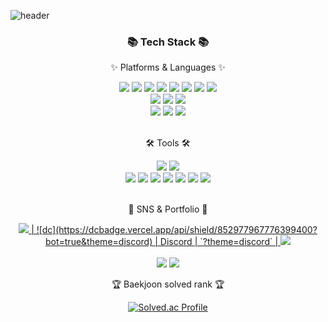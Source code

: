 ![header](https://capsule-render.vercel.app/api?type=waving&color=timeGradient&text=Welcome%20to%20Yejun%GitHub%20👋&enimation=twinkling&fontSize=35&fontAlignY=40&fontAlign=70&height=250)
<div align=center>
	<h3>📚 Tech Stack 📚</h3>
	<p>✨ Platforms & Languages ✨</p>
</div>
<div align="center">
	<img src="https://img.shields.io/badge/Java-007396?style=flat&logo=Conda-Forge&logoColor=white" />
	<img src="https://img.shields.io/badge/HTML5-E34F26?style=flat&logo=HTML5&logoColor=white" />
	<img src="https://img.shields.io/badge/CSS3-1572B6?style=flat&logo=CSS3&logoColor=white" />
	<img src="https://img.shields.io/badge/JavaScript-F7DF1E?style=flat&logo=JavaScript&logoColor=white" />
    <img src="https://img.shields.io/badge/react-61DAFB?style=flat&logo=react&logoColor=white" />
    <img src="https://img.shields.io/badge/redux-764ABC?style=flat&logo=redux&logoColor=white" />
    <img src="https://img.shields.io/badge/c-A8B9CC?style=flat&logo=c&logoColor=white" />
    <img src="https://img.shields.io/badge/python-3776AB?style=flat&logo=python&logoColor=white" />
	<br>
	<img src="https://img.shields.io/badge/Spring-6DB33F?style=flat&logo=Spring&logoColor=white" />
    <img src="https://img.shields.io/badge/springboot-6DB33F?style=flat&logo=springboot&logoColor=white" />
	<img src="https://img.shields.io/badge/Bootstrap-7952B3?style=flat&logo=Bootstrap&logoColor=white" />
	<br>
	<img src="https://img.shields.io/badge/MySQL-4479A1?style=flat&logo=MySQL&logoColor=white" />
	<img src="https://img.shields.io/badge/MariaDB-003545?style=flat&logo=MariaDB&logoColor=white" />
	<img src="https://img.shields.io/badge/Linux-FCC624?style=flat&logo=Linux&logoColor=white" />
</div>
<br>
<div align=center>
	<p>🛠 Tools 🛠</p>
</div>
<div align=center>
	<img src="https://img.shields.io/badge/Eclipse%20IDE-2C2255?style=flat&logo=EclipseIDE&logoColor=white" />
	<img src="https://img.shields.io/badge/Visual%20Studio%20Code-007ACC?style=flat&logo=VisualStudioCode&logoColor=white" />
	<br>
	<img src="https://img.shields.io/badge/wireshark-1679A7?style=flat&logo=wireshark&logoColor=white" />
	<img src="https://img.shields.io/badge/Kali-Linux-557C94?style=flat&logo=kalilinux&logoColor=white"/> 
	<img src="https://img.shields.io/badge/ubuntu-E95420?style=flat&logo=ubuntu&logoColor=white" />
	<img src="https://img.shields.io/badge/AWS-232F3E?style=flat&logo=AmazonAWS&logoColor=white" />
    <img src="https://img.shields.io/badge/cisco-1BA0D7?style=flat&logo=cisco&logoColor=white" />
	<img src="https://img.shields.io/badge/intellijidea-000000?style=flat&logo=intellijidea&logoColor=white" />
	<img src="https://img.shields.io/badge/GitHub-181717?style=flat&logo=GitHub&logoColor=white" />
    
</div>
<br>
<div align=center>
	<p>🎨 SNS & Portfolio 🎨</p>
</div>
<div align=center>
	<a href="https://waiting-cloth-1a3.notion.site/dad1673a66e340ab87096b7e5d2f4504">
		<img src="https://img.shields.io/badge/Portfolio-FF3633?style=flat&logo=Micro.blog&logoColor=white" />
        | ![dc](https://dcbadge.vercel.app/api/shield/852977967776399400?bot=true&theme=discord) | Discord | `?theme=discord` |
	<a href="https://www.instagram.com/yejun_178/">
		<img src="https://img.shields.io/badge/instagram-E4405F?style=flat&logo=instagram&logoColor=white" />
	</a>
	<br>
</div>
<div align=center>
	<br>
<img src="https://github-readme-stats.vercel.app/api/top-langs/?username=kycasdzxc&layout=compact">
<img src="https://github-readme-stats.vercel.app/api?username=kycasdzxc&show_icons=true">

<br>
<p>🏆 Baekjoon solved rank 🏆</p>
	
[![Solved.ac Profile](http://mazassumnida.wtf/api/v2/generate_badge?boj=qqww7387)](https://solved.ac/qqww7387)
</div>
